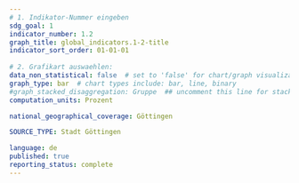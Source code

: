 ```yaml
---
# 1. Indikator-Nummer eingeben 
sdg_goal: 1 
indicator_number: 1.2
graph_title: global_indicators.1-2-title
indicator_sort_order: 01-01-01
 
# 2. Grafikart auswaehlen: 
data_non_statistical: false  # set to 'false' for chart/graph visualization 
graph_type: bar  # chart types include: bar, line, binary 
#graph_stacked_disaggregation: Gruppe  ## uncomment this line for stacked bars. eplace 'Geschlecht' with the field of aggregation. 
computation_units: Prozent

national_geographical_coverage: Göttingen

SOURCE_TYPE: Stadt Göttingen

language: de   
published: true 
reporting_status: complete
---
```

